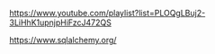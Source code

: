 https://www.youtube.com/playlist?list=PLOQgLBuj2-3LiHhK1upnjpHiFzcJ472QS



https://www.sqlalchemy.org/